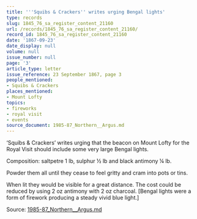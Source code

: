 ```yaml
---
title: '''Squibs & Crackers'' writes urging Bengal lights'
type: records
slug: 1845_76_sa_register_content_21160
url: /records/1845_76_sa_register_content_21160/
record_id: 1845_76_sa_register_content_21160
date: '1867-09-23'
date_display: null
volume: null
issue_number: null
page: '3'
article_type: letter
issue_reference: 23 September 1867, page 3
people_mentioned:
- Squibs & Crackers
places_mentioned:
- Mount Lofty
topics:
- fireworks
- royal visit
- events
source_document: 1985-87_Northern__Argus.md
---
```


‘Squibs & Crackers’ writes urging that the beacon on Mount Lofty for the Royal Visit should include some very large Bengal lights.

Composition: saltpetre 1 lb, sulphur ½ lb and black antimony ¼ lb.

Powder them all until they cease to feel gritty and cram into pots or tins.

When lit they would be visible for a great distance.  The cost could be reduced by using 2 oz antimony with 2 oz charcoal.  [Bengal lights were a form of firework producing a steady vivid blue light.]

Source: [1985-87_Northern__Argus.md](/downloads/markdown/1985-87_Northern__Argus.md)
